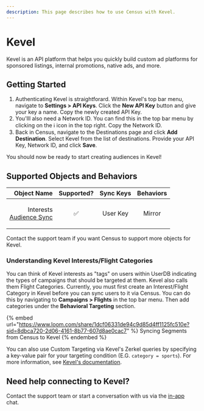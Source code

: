 ```yaml
---
description: This page describes how to use Census with Kevel.
---
```


# Kevel

Kevel is an API platform that helps you quickly build custom ad platforms for sponsored listings, internal promotions, native ads, and more.

## Getting Started

1. Authenticating Kevel is straightforard. Within Kevel's top bar menu, navigate to **Settings > API Keys**. Click the **New API Key** button and give your key a name. Copy the newly created API Key.
2. You'lll also need a Network ID. You can find this in the top bar menu by clicking on the ℹ️ icon in the top right. Copy the Network ID.
3. Back in Census, navigate to the Destinations page and click **Add Destination**. Select Kevel from the list of destinations. Provide your API Key, Network ID, and click **Save**.

You should now be ready to start creating audiences in Kevel!

## Supported Objects and Behaviors

|                                                                                               **Object Name** | **Supported?** | **Sync Keys** | **Behaviors** |
| ------------------------------------------------------------------------------------------------------------: | :------------: | :-----------: | :-----------: |
| <p>Interests<br><a href="https://docs.getcensus.com/basics/core-concept/audience-syncs">Audience Sync</a></p> |        ✅       |    User Key   |     Mirror    |

Contact the support team if you want Census to support more objects for Kevel.

### Understanding Kevel Interests/Flight Categories

You can think of Kevel interests as "tags" on users within UserDB indicating the types of campaigns that should be targeted at them. Kevel also calls them Flight Categories. Currently, you must first create an Interest/Flight Category in Kevel before you can sync users to it via Census. You can do this by navigating to **Campaigns > Flights** in the top bar menu. Then add categories under the **Behavioral Targeting** section.

{% embed url="https://www.loom.com/share/1dcf06331de94c9d85d4ff1125fc510e?sid=8dbca720-2d06-4161-8b77-607d8ae0cac7" %}
Syncing Segments from Census to Kevel
{% endembed %}

You can also use Custom Targeting via Kevel's Zerkel queries by specifying a key-value pair for your targeting condition (E.G. `category = sports`). For more information, see [Kevel's documentation](https://dev.kevel.com/docs/interest-targeting#how-to-target-an-interest-segment).

## Need help connecting to Kevel?

Contact the support team or start a conversation with us via the [in-app](https://app.getcensus.com) chat.
